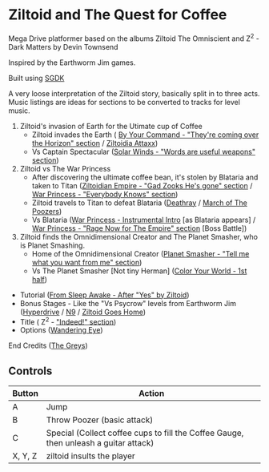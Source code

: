 # Ziltoid and The Quest for Coffee

Mega Drive platformer based on the albums Ziltoid The Omniscient and Z<sup>2</sup> - Dark Matters by Devin Townsend

Inspired by the Earthworm Jim games.

Built using [SGDK](https://github.com/Stephane-D/SGDK) 

A very loose interpretation of the Ziltoid story, basically split in to three acts. Music listings are ideas for sections to be converted to tracks for level music.


1. Ziltoid's invasion of Earth for the Utimate cup of Coffee 
    + Ziltoid invades the Earth ( [By Your Command - "They're coming over the Horizon" section](https://youtu.be/Yv9iR1K9UmM?t=417)  / [Ziltoidia Attaxx](https://youtu.be/YtSnXU8DfCA))
    + Vs Captain Spectacular ([Solar Winds - "Words are useful weapons" section](https://youtu.be/wo3oddlzUYM?t=274))
2. Ziltoid vs The War Princess
    + After discovering the ultimate coffee bean, it's stolen by Blataria and taken to Titan ([Ziltoidian Empire - "Gad Zooks He's gone" section](https://youtu.be/ETi4q6IJDnY?t=244) / [War Princess - "Everybody Knows" section](https://youtu.be/pDKp9wQLQPc?t=274))
    + Ziltoid travels to Titan to defeat Blataria ([Deathray](https://www.youtube.com/watch?v=1DJrnr3cnro) / [March of The Poozers](https://www.youtube.com/watch?v=1NGQjRMXg28))
    + Vs Blataria ([War Princess - Instrumental Intro](https://youtu.be/pDKp9wQLQPc?t=43) [as Blataria appears] / [War Princess - "Rage Now for The Empire" section](https://youtu.be/pDKp9wQLQPc?t=399) [Boss Battle])
3. Ziltoid finds the Omnidimensional Creator and The Planet Smasher, who is Planet Smashing.
    + Home of the Omnidimensional Creator ([Planet Smasher - "Tell me what you want from me" section](https://youtu.be/jJigBFAjGeY?t=160))
    + Vs The Planet Smasher [Not tiny Herman] ([Color Your World - 1st half](https://youtu.be/n-VQCSLHoVQ))


+ Tutorial ([From Sleep Awake - After "Yes" by Ziltoid](https://youtu.be/_JjsNeHaoN8?t=38))
+ Bonus Stages - Like the "Vs Psycrow" levels from Earthworm Jim ([Hyperdrive](https://www.youtube.com/watch?v=H5BqyluKkk0) / [N9](https://www.youtube.com/watch?v=Bk-Ky8lqbAU) / [Ziltoid Goes Home](https://www.youtube.com/watch?v=UVKnCeKLPQg))
+ Title ( Z<sup>2</sup> - ["Indeed!" section](https://youtu.be/zk2_JjbPY5U?t=135))
+ Options ([Wandering Eye](https://www.youtube.com/watch?v=R81GVja_kAs))

End Credits ([The Greys](https://www.youtube.com/watch?v=YXDmFwUOkkk))

## Controls ##

| Button      | Action                             |
| ----------- | ---------------------------------- |
| A           | Jump                               |
| B           | Throw Poozer (basic attack)        |
| C           | Special (Collect coffee cups to fill the Coffee Gauge, then unleash a guitar attack) |
| X, Y, Z     | ziltoid insults the player          |
